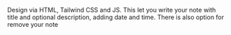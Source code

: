 Design via HTML, Tailwind CSS and JS. This let you write your note with title and optional description, adding date and time. There is also option for remove your note

